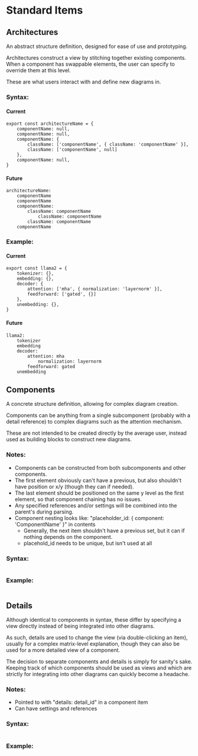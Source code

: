 # Standard Items

## Architectures
An abstract structure definition, designed for ease of use and prototyping.

Architectures construct a view by stitching together existing components. When a component has swappable elements, the user can specify to override them at this level.

These are what users interact with and define new diagrams in.

### Syntax:
#### Current
```
export const architectureName = {
    componentName: null,
    componentName: null,
    componentName: {
        className: ['componentName', { className: 'componentName' }],
        className: ['componentName', null]
    },
    componentName: null,
}
```
#### Future
```
architectureName:
    componentName
    componentName
    componentName:
        className: componentName
            className: componentName
        className: componentName
    componentName
```

### Example:
#### Current
```
export const llama2 = {
    tokenizer: {},
    embedding: {},
    decoder: {
        attention: ['mha', { normalization: 'layernorm' }],
        feedforward: ['gated', {}]
    },
    unembedding: {},
}
```

#### Future
```
llama2:
    tokenizer
    embedding
    decoder:
        attention: mha
            normalization: layernorm
        feedforward: gated
    unembedding
```


## Components
A concrete structure definition, allowing for complex diagram creation.

Components can be anything from a single subcomponent (probably with a detail reference) to complex diagrams such as the attention mechanism.

These are not intended to be created directly by the average user, instead used as building blocks to construct new diagrams.

### Notes:
- Components can be constructed from both subcomponents and other components.
- The first element obviously can't have a previous, but also shouldn't have position or x/y (though they can if needed).
- The last element should be positioned on the same y level as the first element, so that component chaining has no issues.
- Any specified references and/or settings will be combined into the parent's during parsing.
- Component nesting looks like: "placeholder_id: { component: 'ComponentName' }" in contents
    - Generally, the next item shouldn't have a previous set, but it can if nothing depends on the component.
    - placehold_id needs to be unique, but isn't used at all

### Syntax:
```
```

### Example:
```
```


## Details
Although identical to components in syntax, these differ by specifying a view directly instead of being integrated into other diagrams.

As such, details are used to change the view (via double-clicking an item), usually for a complex matrix-level explanation, though they can also be used for a more detailed view of a component.

The decision to separate components and details is simply for sanity's sake. Keeping track of which components should be used as views and which are strictly for integrating into other diagrams can quickly become a headache.

### Notes:
- Pointed to with "details: detail_id" in a component item
- Can have settings and references

### Syntax:
```
```

### Example:
```
```